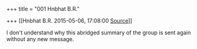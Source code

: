 +++
title = "001 Hnbhat B.R."

+++
[[Hnbhat B.R.	2015-05-06, 17:08:00 [Source](https://groups.google.com/g/samskrita/c/du2h-rRwoIo)]]



I don't understand why this abridged summary of the group is sent again without any new message.

